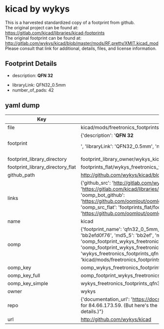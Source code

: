 # kicad by wykys  
This is a harvested standardized copy of a footprint from github.  
The original project can be found at:  
https://gitlab.com/kicad/libraries/kicad-footprints  
The original footprint can be found at:
http://gitlab.com/wykys/kicad/blob/master/mods/RF.pretty/XMIT.kicad_mod
Please consult that link for additional, details, files, and license information.  
## Footprint Details
* description: <b>QFN 32</b><p>  
* libraryLink: QFN32_0.5mm  
* number_of_pads: 42  
## yaml dump  
| Key | Value |  
| --- | --- |  
| file | kicad/mods/freetronics_footprints.pretty/QFN32_0.5mm_EP.kicad_mod |  
| footprint | {'description': '<b>QFN 32</b><p>', 'libraryLink': 'QFN32_0.5mm', 'number_of_pads': 42} |  
| footprint_library_directory | footprint_library_owner/wykys_kicad |  
| footprint_library_directory_flat | footprints_flat/wykys_freetronics_footprints_qfn32_0_5mm_ep/working |  
| github_path | http://github.com/wykys/kicad/blob/master/mods/freetronics_footprints.pretty/QFN32_0.5mm_EP.kicad_mod |  
| links | {'github_src': 'http://gitlab.com/wykys/kicad/blob/master/mods/RF.pretty/XMIT.kicad_mod', 'github_src_repo': 'https://gitlab.com/kicad/libraries/kicad-footprints', 'oomp_bot': 'footprints/wykys_freetronics_footprints_qfn32_0_5mm_ep/working', 'oomp_bot_github': 'https://github.com/oomlout/oomlout_oomp_footprint_bot/tree/main/footprints/wykys_freetronics_footprints_qfn32_0_5mm_ep/working', 'oomp_src_flat': 'footprints_flat/footprints_flat/wykys_freetronics_footprints_qfn32_0_5mm_ep/working', 'oomp_src_flat_github': 'https://github.com/oomlout/oomlout_oomp_footprint_src/tree/main/footprints_flat/wykys_freetronics_footprints_qfn32_0_5mm_ep/working'} |  
| name | kicad |  
| oomp | {'footprint_name': 'qfn32_0_5mm_ep', 'library_name': 'freetronics_footprints', 'md5': 'bb2efd0f766d8321733c48c0414a1647', 'md5_10': 'bb2efd0f76', 'md5_5': 'bb2ef', 'md5_6': 'bb2efd', 'oomp_key': 'oomp_wykys_freetronics_footprints_qfn32_0_5mm_ep', 'oomp_key_extra': 'oomp_footprint_wykys_freetronics_footprints_qfn32_0_5mm_ep', 'oomp_key_full': 'oomp_footprint_wykys_freetronics_footprints_qfn32_0_5mm_ep_bb2efd', 'oomp_key_simple': 'wykys_freetronics_footprints_qfn32_0_5mm_ep', 'original_filename': 'kicad/mods/freetronics_footprints.pretty/QFN32_0.5mm_EP.kicad_mod', 'owner_name': 'wykys'} |  
| oomp_key | oomp_wykys_freetronics_footprints_qfn32_0_5mm_ep |  
| oomp_key_full | oomp_footprint_wykys_freetronics_footprints_qfn32_0_5mm_ep |  
| oomp_key_simple | wykys_freetronics_footprints_qfn32_0_5mm_ep |  
| owner | wykys |  
| repo | {'documentation_url': 'https://docs.github.com/rest/overview/resources-in-the-rest-api#rate-limiting', 'message': "API rate limit exceeded for 84.66.173.59. (But here's the good news: Authenticated requests get a higher rate limit. Check out the documentation for more details.)"} |  
| url | http://github.com/wykys/kicad |  

